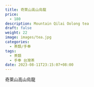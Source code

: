 ```yaml
---
title: 奇萊山高山烏龍
price:
  - 180
description: Mountain Qilai Oolong tea
draft: false
weight: 22
image: images/tea.jpg
categories:
  - 茶類/手奉
tags:
  - 茶類
  - 手奉 台灣茶
date: 2023-08-11T23:15:07+08:00
---
```


 奇萊山高山烏龍
